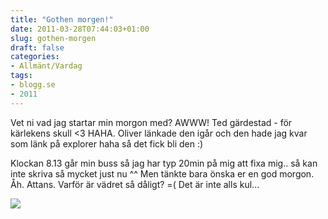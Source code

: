 ```yaml
---
title: "Gothen morgen!"
date: 2011-03-28T07:44:03+01:00
slug: gothen-morgen
draft: false
categories:
- Allmänt/Vardag
tags:
- blogg.se
- 2011
---
```

Vet ni vad jag startar min morgon med? AWWW! Ted gärdestad - för kärlekens skull <3 HAHA. Oliver länkade den igår och den hade jag kvar som länk på explorer haha så det fick bli den :)  
  
Klockan 8.13 går min buss så jag har typ 20min på mig att fixa mig.. så kan inte skriva så mycket just nu ^^ Men tänkte bara önska er en god morgon.  
Åh. Attans. Varför är vädret så dåligt? =( Det är inte alls kul...  
  
![](/assets/images/blogg.se/672381_139949284.jpg)